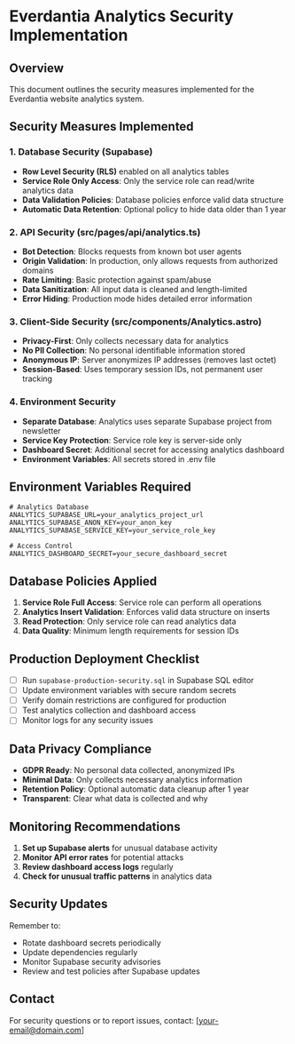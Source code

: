 # Everdantia Analytics Security Implementation

## Overview
This document outlines the security measures implemented for the Everdantia website analytics system.

## Security Measures Implemented

### 1. Database Security (Supabase)
- **Row Level Security (RLS)** enabled on all analytics tables
- **Service Role Only Access**: Only the service role can read/write analytics data
- **Data Validation Policies**: Database policies enforce valid data structure
- **Automatic Data Retention**: Optional policy to hide data older than 1 year

### 2. API Security (src/pages/api/analytics.ts)
- **Bot Detection**: Blocks requests from known bot user agents
- **Origin Validation**: In production, only allows requests from authorized domains
- **Rate Limiting**: Basic protection against spam/abuse
- **Data Sanitization**: All input data is cleaned and length-limited
- **Error Hiding**: Production mode hides detailed error information

### 3. Client-Side Security (src/components/Analytics.astro)
- **Privacy-First**: Only collects necessary data for analytics
- **No PII Collection**: No personal identifiable information stored
- **Anonymous IP**: Server anonymizes IP addresses (removes last octet)
- **Session-Based**: Uses temporary session IDs, not permanent user tracking

### 4. Environment Security
- **Separate Database**: Analytics uses separate Supabase project from newsletter
- **Service Key Protection**: Service role key is server-side only
- **Dashboard Secret**: Additional secret for accessing analytics dashboard
- **Environment Variables**: All secrets stored in .env file

## Environment Variables Required

```env
# Analytics Database
ANALYTICS_SUPABASE_URL=your_analytics_project_url
ANALYTICS_SUPABASE_ANON_KEY=your_anon_key
ANALYTICS_SUPABASE_SERVICE_KEY=your_service_role_key

# Access Control
ANALYTICS_DASHBOARD_SECRET=your_secure_dashboard_secret
```

## Database Policies Applied

1. **Service Role Full Access**: Service role can perform all operations
2. **Analytics Insert Validation**: Enforces valid data structure on inserts
3. **Read Protection**: Only service role can read analytics data
4. **Data Quality**: Minimum length requirements for session IDs

## Production Deployment Checklist

- [ ] Run `supabase-production-security.sql` in Supabase SQL editor
- [ ] Update environment variables with secure random secrets
- [ ] Verify domain restrictions are configured for production
- [ ] Test analytics collection and dashboard access
- [ ] Monitor logs for any security issues

## Data Privacy Compliance

- **GDPR Ready**: No personal data collected, anonymized IPs
- **Minimal Data**: Only collects necessary analytics information
- **Retention Policy**: Optional automatic data cleanup after 1 year
- **Transparent**: Clear what data is collected and why

## Monitoring Recommendations

1. **Set up Supabase alerts** for unusual database activity
2. **Monitor API error rates** for potential attacks
3. **Review dashboard access logs** regularly
4. **Check for unusual traffic patterns** in analytics data

## Security Updates

Remember to:
- Rotate dashboard secrets periodically
- Update dependencies regularly
- Monitor Supabase security advisories
- Review and test policies after Supabase updates

## Contact

For security questions or to report issues, contact: [your-email@domain.com]
